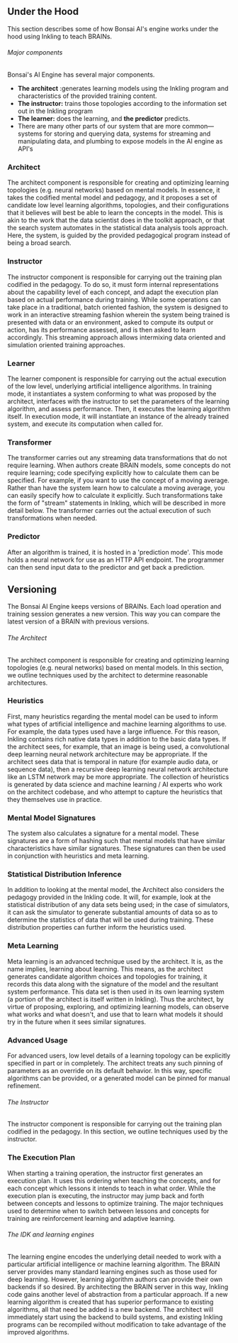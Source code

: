 ## Under the Hood

This section describes some of how Bonsai AI's engine works under the hood using Inkling to teach BRAINs.

###### Major components

Bonsai's AI Engine has several major components.

* **The architect** :generates learning models using the Inkling program and characteristics of the provided training content.
* **The instructor:** trains those topologies according to the information set out in the Inkling program
* **The learner:** does the learning, and **the predictor** predicts.
* There are many other parts of our system that are more common—systems for storing and querying data, systems for streaming and manipulating data, and plumbing to expose models in the AI engine as API's

### Architect

The architect component is responsible for creating and optimizing learning topologies (e.g. neural networks) based on mental models. In essence, it takes the codified mental model and pedagogy, and it proposes a set of candidate low level learning algorithms, topologies, and their configurations that it believes will best be able to learn the concepts in the model.  This is akin to the work that the data scientist does in the toolkit approach, or that the search system automates in the statistical data analysis tools approach. Here, the system, is guided by the provided pedagogical program instead of being a broad search.

### Instructor

The instructor component is responsible for carrying out the training plan codified in the pedagogy. To do so, it must form internal representations about the capability level of each concept, and adapt the execution plan based on actual performance during training. While some operations can take place in a traditional, batch oriented fashion, the system is designed to work in an interactive streaming fashion wherein the system being trained is presented with data or an environment, asked to compute its output or action, has its performance assessed, and is then asked to learn accordingly.  This streaming approach allows intermixing data oriented and simulation oriented training approaches.

### Learner

The learner component is responsible for carrying out the actual execution of the low level, underlying artificial intelligence algorithms. In training mode, it instantiates a system conforming to what was proposed by the architect, interfaces with the instructor to set the parameters of the learning algorithm, and assess performance. Then, it executes the learning algorithm itself. In execution mode, it will instantiate an instance of the already trained system, and execute its computation when called for.

### Transformer

The transformer carries out any streaming data transformations that do not require learning. When authors create BRAIN models, some concepts do not require learning; code specifying explicitly how to calculate them can be specified. For example, if you want to use the concept of a moving average.  Rather than have the system learn how to calculate a moving average, you can easily specify how to calculate it explicitly. Such transformations take the form of "stream" statements in Inkling, which will be described in more detail below.  The transformer carries out the actual execution of such transformations when needed.

### Predictor

After an algorithm is trained, it is hosted in a 'prediction mode'. This mode holds a neural network for use as an HTTP API endpoint.  The programmer can then send input data to the predictor and get back a prediction.

## Versioning

The Bonsai AI Engine keeps versions of BRAINs. Each load operation and training session generates a new version. This way you can compare the latest version of a BRAIN with previous versions.

###### The Architect

The architect component is responsible for creating and optimizing learning topologies (e.g. neural networks) based on mental models. In this section, we outline techniques used by the architect to determine reasonable architectures.

### Heuristics

First, many heuristics regarding the mental model can be used to inform what types of artificial intelligence and machine learning algorithms to use.  For example, the data types used have a large influence. For this reason, Inkling contains rich native data types in addition to the basic data types. If the architect sees, for example, that an image is being used, a convolutional deep learning neural network architecture may be appropriate.  If the architect sees data that is temporal in nature (for example audio data, or sequence data), then a recursive deep learning neural network architecture like an LSTM network may be more appropriate. The collection of heuristics is generated by data science and machine learning / AI experts who work on the architect codebase, and who attempt to capture the heuristics that they themselves use in practice.

### Mental Model Signatures

The system also calculates a signature for a mental model. These signatures are a form of hashing such that mental models that have similar characteristics have similar signatures. These signatures can then be used in conjunction with heuristics and meta learning.

### Statistical Distribution Inference

In addition to looking at the mental model, the Architect also considers the pedagogy provided in the Inkling code.  It will, for example, look at the statistical distribution of any data sets being used; in the case of simulators, it can ask the simulator to generate substantial amounts of data so as to determine the statistics of data that will be used during training. These distribution properties can further inform the heuristics used.

### Meta Learning

Meta learning is an advanced technique used by the architect.  It is, as the name implies, learning about learning.  This means, as the architect generates candidate algorithm choices and topologies for training, it records this data along with the signature of the model and the resultant system performance.  This data set is then used in its own learning system (a portion of the architect is itself written in Inkling).  Thus the architect, by virtue of proposing, exploring, and optimizing learning models, can observe what works and what doesn't, and use that to learn what models it should try in the future when it sees similar signatures.

### Advanced Usage

For advanced users, low level details of a learning topology can be explicitly specified in part or in completely.  The architect treats any such pinning of parameters as an override on its default behavior.  In this way, specific algorithms can be provided, or a generated model can be pinned for manual refinement.

###### The Instructor

The instructor component is responsible for carrying out the training plan codified in the pedagogy.  In this section, we outline techniques used by the instructor.

### The Execution Plan

When starting a training operation, the instructor first generates an execution plan. It uses this ordering when teaching the concepts, and for each concept which lessons it intends to teach in what order. While the execution plan is executing, the instructor may jump back and forth between concepts and lessons to optimize training. The major techniques used to determine when to switch between lessons and concepts for training are reinforcement learning and adaptive learning.

###### The IDK and learning engines

The learning engine encodes the underlying detail needed to work with a particular artificial intelligence or machine learning algorithm. The BRAIN server provides many standard learning engines such as those used for deep learning. However, learning algorithm authors can provide their own backends if so desired. By architecting the BRAIN server in this way, Inkling code gains another level of abstraction from a particular approach. If a new learning algorithm is created that has superior performance to existing algorithms, all that need be added is a new backend. The architect will immediately start using the backend to build systems, and existing Inkling programs can be recompiled without modification to take advantage of the improved algorithms.
